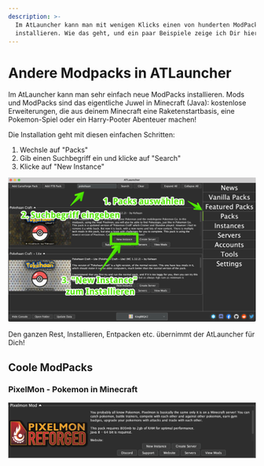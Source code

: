```yaml
---
description: >-
  Im AtLauncher kann man mit wenigen Klicks einen von hunderten ModPacks
  installieren. Wie das geht, und ein paar Beispiele zeige ich Dir hier!
---
```


# Andere Modpacks in ATLauncher

Im AtLauncher kann man sehr einfach neue ModPacks installieren. Mods und ModPacks sind das eigentliche Juwel in Minecraft (Java): kostenlose Erweiterungen, die aus deinem Minecraft eine Raketenstartbasis, eine Pokemon-Spiel oder ein Harry-Pooter Abenteuer machen!

Die Installation geht mit diesen einfachen Schritten:

1. Wechsle auf "Packs"&#x20;
2. Gib einen Suchbegriff ein und klicke auf "Search"
3. Klicke auf "New Instance"

![](<../../.gitbook/assets/AtLauncher ModPacks.png>)

Den ganzen Rest, Installieren, Entpacken etc. übernimmt der AtLauncher für Dich!

## Coole ModPacks

### PixelMon - Pokemon in Minecraft

![](<../../.gitbook/assets/ATLauncher PixelMon.png>)
